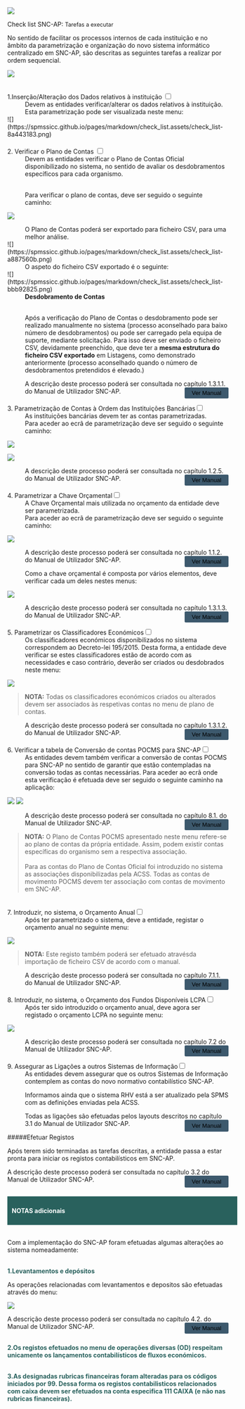 <div class="cabecalho"><img src="https://spmssicc.github.io/pages/img/logos/SPMS2016B_272x105.png">

Check list SNC-AP: <span style="font-size:.9em">Tarefas a executar</span></div>

No sentido de facilitar os processos internos de cada instituição e no âmbito da parametrização e organização do novo sistema informático centralizado em SNC-AP, são descritas as seguintes tarefas a realizar por ordem sequencial.

![](https://spmssicc.github.io/pages/markdown/check_list.assets/check_list-3c4ff805.png)

<div style="padding-top:20px">
<label class="container"> 1.Inserção/Alteração dos Dados relativos à instituição <input type="checkbox"> <span class="checkmark"></span></label>
</div>

<div style="padding-left:40px">Devem as entidades verificar/alterar os dados relativos à instituição.
</br>Esta parametrização pode ser visualizada neste menu:</div>
![](https://spmssicc.github.io/pages/markdown/check_list.assets/check_list-8a443183.png)

<div style="padding-top:20px">
<label class="container"> 2. Verificar o Plano de Contas <input type="checkbox"> <span class="checkmark"></span></label>
</div>
<div style="padding-left:40px">Devem as entidades verificar o Plano de Contas Oficial disponibilizado no sistema, no sentido de avaliar os desdobramentos específicos para cada organismo.

</br>Para verificar o plano de contas, deve ser seguido o seguinte caminho:</div>

![](https://spmssicc.github.io/pages/markdown/check_list.assets/check_list-5bfbffc6.png)

<div style="padding-left:40px">O Plano de Contas poderá ser exportado para ficheiro CSV, para uma melhor análise.</div>
![](https://spmssicc.github.io/pages/markdown/check_list.assets/check_list-a887560b.png)

<div style="padding-left:40px">O aspeto do ficheiro CSV exportado é o seguinte:</div>
![](https://spmssicc.github.io/pages/markdown/check_list.assets/check_list-bbb92825.png)

<div style="padding-left:40px"><span style="font-weight:bold">Desdobramento de Contas</span>

 </br>Após a verificação do Plano de Contas o desdobramento pode ser realizado manualmente no sistema (processo aconselhado para baixo número de desdobramentos) ou pode ser carregado pela equipa de suporte, mediante solicitação. Para isso deve ser enviado o ficheiro CSV, devidamente preenchido, que deve ter a **mesma estrutura do ficheiro CSV exportado** em Listagens, como demonstrado anteriormente (processo aconselhado quando o número de desdobramentos pretendidos é elevado.)

<div class="description"> A descrição deste processo poderá ser consultada no capítulo 1.3.1.1. do Manual de Utilizador SNC-AP. <button  style="border:none;
border-radius:.2em;width: 100px;height: 25px;opacity: 1;display:block;float:right;background-color: #3d596d" onclick="window.open('https://spmssicc.github.io/pages/?doc=mu_snc_ap&anchor=desdobramento-de-contas','_blank')">Ver Manual</span></div></div>

<div style="padding-top:20px">
<label class="container">3. Parametrização de Contas à Ordem das Instituições Bancárias<input type="checkbox"> <span class="checkmark"></span></label></div>

<div style="padding-left:40px">As instituições bancárias devem ter as contas parametrizadas.
</br>Para aceder ao ecrã de parametrização deve ser seguido o seguinte caminho:</div>

![](https://spmssicc.github.io/pages/markdown/check_list.assets/check_list-eb8ddf91.png)

![](https://spmssicc.github.io/pages/markdown/check_list.assets/check_list-81d9caca.png)

<div style="padding-left:40px"><div class="description"> A descrição deste processo poderá ser consultada no capítulo 1.2.5. do Manual de Utilizador SNC-AP. <button  style="border:none;
border-radius:.2em;width: 100px;height: 25px;opacity: 1;display:block;float:right;background-color: #3d596d" onclick="window.open('https://spmssicc.github.io/pages/?doc=mu_snc_ap&anchor=125-institui%C3%A7%C3%B5es-banc%C3%A1rias','_blank')">Ver Manual</span></div></div>


<div style="padding-top:20px">
<label class="container">4. Parametrizar a Chave Orçamental<input type="checkbox"> <span class="checkmark"></span></label></div>

<div style="padding-left:40px">A Chave Orçamental mais utilizada no orçamento da entidade deve ser parametrizada.
</br>Para aceder ao ecrã de parametrização deve ser seguido o seguinte caminho:</div>

![](https://spmssicc.github.io/pages/markdown/mu_snc_ap.assets/mu_snc_ap-5a565b7c.png)

<div style="padding-left:40px"><div class="description"> A descrição deste processo poderá ser consultada no capítulo 1.1.2. do Manual de Utilizador SNC-AP. <button  style="border:none;
border-radius:.2em;width: 100px;height: 25px;opacity: 1;display:block;float:right;background-color: #3d596d" onclick="window.open('https://spmssicc.github.io/pages/?doc=mu_snc_ap&anchor=112-exercícios','_blank')">Ver Manual</span></div>

Como a chave orçamental é composta por vários elementos, deve verificar cada um deles nestes menus:</div>

![](https://spmssicc.github.io/pages/markdown/mu_snc_ap.assets/mu_snc_ap-508ed546.png)

<div style="padding-left:40px"><div class="description"> A descrição deste processo poderá ser consultada no capítulo 1.3.1.3. do Manual de Utilizador SNC-AP. <button  style="border:none;
border-radius:.2em;width: 100px;height: 25px;opacity: 1;display:block;float:right;background-color: #3d596d" onclick="window.open('https://spmssicc.github.io/pages/?doc=mu_snc_ap&anchor=1313-chave-orçamental','_blank')">Ver Manual</span></div></div>


<div style="padding-top:20px">
<label class="container">5. Parametrizar os Classificadores Económicos<input type="checkbox"> <span class="checkmark"></span></label></div>

<div style="padding-left:40px">Os classificadores económicos disponibilizados no sistema correspondem ao Decreto-lei 195/2015. Desta forma, a entidade deve verificar se estes classificadores estão de acordo com as necessidades e caso contrário, deverão ser criados ou desdobrados neste menu:</div>

![](https://spmssicc.github.io/pages/markdown/mu_snc_ap.assets/mu_snc_ap-18ba7857.png)


>**NOTA:** Todas os classificadores económicos criados ou alterados devem ser associados às respetivas contas no menu de plano de contas.  

<div style="padding-left:40px"><div class="description"> A descrição deste processo poderá ser consultada no capítulo 1.3.1.2. do Manual de Utilizador SNC-AP. <button  style="border:none;
border-radius:.2em;width: 100px;height: 25px;opacity: 1;display:block;float:right;background-color: #3d596d" onclick="window.open('https://spmssicc.github.io/pages/?doc=mu_snc_ap&anchor=1312-classificadores-económicos','_blank')">Ver Manual</span></div></div>


<div style="padding-top:20px">
<label class="container">6. Verificar a tabela de Conversão de contas POCMS para SNC-AP<input type="checkbox"> <span class="checkmark"></span></label></div>

<div style="padding-left:40px">As entidades devem também verificar a conversão de contas POCMS para SNC-AP no sentido de garantir que estão contempladas na conversão todas as contas necessárias. Para aceder ao ecrã onde esta verificação é efetuada deve ser seguido o seguinte caminho na aplicação:</div>

![](https://spmssicc.github.io/pages/markdown/check_list.assets/check_list-9dbdf34f.png)
![](https://spmssicc.github.io/pages/markdown/check_list.assets/check_list-ab641a9c.png)

<div style="padding-left:40px"><div class="description"> A descrição deste processo poderá ser consultada no capítulo 8.1. do Manual de Utilizador SNC-AP. <button  style="border:none;
border-radius:.2em;width: 100px;height: 25px;opacity: 1;display:block;float:right;background-color: #3d596d" onclick="window.open('https://spmssicc.github.io/pages/?doc=mu_snc_ap&anchor=81-pocms---snc-ap','_blank')">Ver Manual</span></div></div>

>**NOTA:** O Plano de Contas POCMS apresentado neste menu refere-se ao plano de contas da própria entidade. Assim, podem existir contas específicas do organismo sem a respectiva associação. </br></br>Para as contas do Plano de Contas Oficial foi introduzido no sistema as associações disponibilizadas pela ACSS.
Todas as contas de movimento POCMS devem ter associação com contas de movimento em SNC-AP.   

<div style="padding-top:20px">
<label class="container">7. Introduzir, no sistema, o Orçamento Anual<input type="checkbox"> <span class="checkmark"></span></label></div>

<div style="padding-left:40px">Após ter parametrizado o sistema, deve a entidade, registar o orçamento anual no seguinte menu:</div>

![](https://spmssicc.github.io/pages/markdown/mu_snc_ap.assets/mu_snc_ap-8570877f.png)

>**NOTA:** Este registo também poderá ser efetuado atravésda importação de ficheiro CSV de acordo com o manual.  

<div style="padding-left:40px"><div class="description"> A descrição deste processo poderá ser consultada no capítulo 7.1.1. do Manual de Utilizador SNC-AP. <button  style="border:none;
border-radius:.2em;width: 100px;height: 25px;opacity: 1;display:block;float:right;background-color: #3d596d" onclick="window.open('https://spmssicc.github.io/pages/?doc=mu_snc_ap&anchor=711-recolha-de-propostas-orçamentais','_blank')">Ver Manual</span></div></div>

<div style="padding-top:20px">
<label class="container">8. Introduzir, no sistema, o Orçamento dos Fundos Disponíveis LCPA<input type="checkbox"> <span class="checkmark"></span></label></div>

<div style="padding-left:40px">Após ter sido introduzido o orçamento anual, deve agora ser registado o orçamento LCPA no seguinte menu:</div>

![](https://spmssicc.github.io/pages/markdown/mu_snc_ap.assets/mu_snc_ap-4582f3fc.png)

<div style="padding-left:40px"><div class="description"> A descrição deste processo poderá ser consultada no capítulo 7.2 do Manual de Utilizador SNC-AP. <button  style="border:none;
border-radius:.2em;width: 100px;height: 25px;opacity: 1;display:block;float:right;background-color: #3d596d" onclick="window.open('https://spmssicc.github.io/pages/?doc=mu_snc_ap&anchor=72-fundos-disponíveislpca','_blank')">Ver Manual</span></div></div>


<div style="padding-top:20px">
<label class="container">9. Assegurar as Ligações a outros Sistemas de Informação<input type="checkbox"> <span class="checkmark"></span></label></div>
<div style="padding-left:40px">As entidades devem assegurar que os outros Sistemas de Informação contemplem as contas do novo normativo contabilístico SNC-AP.

Informamos ainda que o sistema RHV está a ser atualizado pela SPMS com as definições enviadas pela ACSS.

<div class="description"> Todas as ligações são efetuadas pelos layouts descritos no capítulo 3.1 do Manual de Utilizador SNC-AP. <button  style="border:none;
border-radius:.2em;width: 100px;height: 2em;opacity: 1;display:block;float:right;background-color: #3d596d" onclick="window.open('https://spmssicc.github.io/pages/?doc=mu_snc_ap&anchor=32-ciclo-despesa','_blank')">Ver Manual</span></div></div>

#####Efetuar Registos

Após terem sido terminadas as tarefas descritas, a entidade passa a estar pronta para iniciar os registos contabilísticos em SNC-AP.

<div class="description"> A descrição deste processo poderá ser consultada no capítulo 3.2 do Manual de Utilizador SNC-AP. <button  style="border:none;
border-radius:.2em;width: 100px;height: 2em;opacity: 1;display:block;float:right;background-color: #3d596d" onclick="window.open('https://spmssicc.github.io/pages/?doc=mu_snc_ap&anchor=32-ciclo-despesa','_blank')">Ver Manual</span></div>


<div style="background-color:#29615D; padding:10px; margin-top:30px; width:100%;border:5px">

<span style="font-weight:bold; text-align:center;color:white">NOTAS adicionais</span></div>

</br>Com a implementação do SNC-AP foram efetuadas algumas alterações ao sistema nomeadamente:

</br><span style="color:#29615D; font-weight:bold">1.Levantamentos e depósitos</span>

As operações relacionadas com levantamentos e depositos são efetuadas através do menu:

![](https://spmssicc.github.io/pages/markdown/check_list.assets/check_list-7a102c45.png)

<div class="description"> A descrição deste processo poderá ser consultada no capítulo 4.2. do Manual de Utilizador SNC-AP. <button  style="border:none;
border-radius:.2em;width: 100px;height: 25px;opacity: 1;display:block;float:right;background-color: #3d596d" onclick="window.open('https://spmssicc.github.io/pages/?doc=mu_snc_ap&anchor=42-dep%C3%B3sitoslevantamentos','_blank')">Ver Manual</span></div>

</br><span style="color:#29615D; font-weight:bold">2.Os registos efetuados no menu de operações diversas (OD) respeitam unicamente os lançamentos contabilísticos de fluxos económicos.</span>

</br><span style="color:#29615D; font-weight:bold">3.As designadas rubricas financeiras foram alteradas para os códigos iniciados por 99. Dessa forma os registos contabilisticos relacionados com caixa devem ser efetuados na conta especifica 111 CAIXA (e não nas rubricas financeiras).</span>
